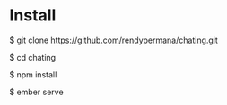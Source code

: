 # Install
$ git clone https://github.com/rendypermana/chating.git

$ cd chating

$ npm install

$ ember serve


